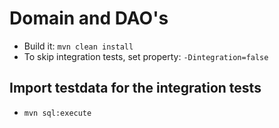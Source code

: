 Domain and DAO's
================
* Build it: <code>mvn clean install</code>
* To skip integration tests, set property: <code>-Dintegration=false</code>

Import testdata for the integration tests
-----------------------------------
* <code>mvn sql:execute</code>
